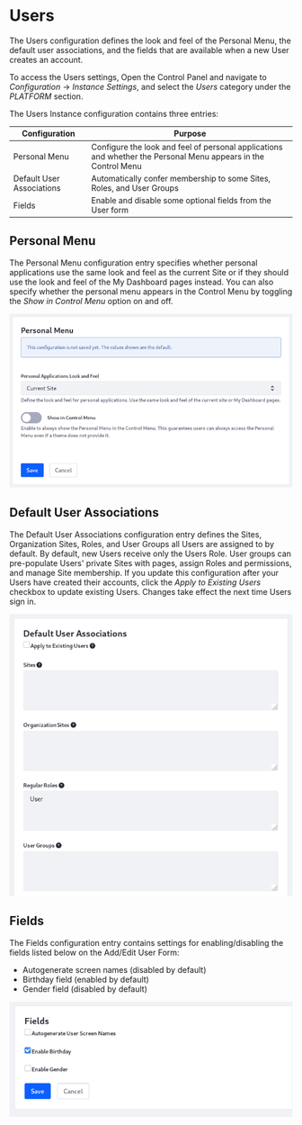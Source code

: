 #  Users

The Users configuration defines the look and feel of the Personal Menu, the default user associations, and the fields that are available when a new User creates an account. 

To access the Users settings, Open the Control Panel and navigate to *Configuration* &rarr; *Instance Settings*, and select the *Users* category under the *PLATFORM* section. 

The Users Instance configuration contains three entries:

| Configuration | Purpose |
| --------- | ------------ |
| Personal Menu | Configure the look and feel of personal applications and whether the Personal Menu appears in the Control Menu |
| Default User Associations | Automatically confer membership to some Sites, Roles, and User Groups |
| Fields | Enable and disable some optional fields from the User form |

## Personal Menu

The Personal Menu configuration entry specifies whether personal applications use the same look and feel as the current Site or if they should use the look and feel of the My Dashboard pages instead. You can also specify whether the personal menu appears in the Control Menu by toggling the *Show in Control Menu* option on and off. 

![Configure the Personal Menu at the instance scope.](./users/images/01.png)

## Default User Associations

The Default User Associations configuration entry defines the Sites, Organization Sites, Roles, and User Groups all Users are assigned to by default. By default, new Users receive only the Users Role. User groups can pre-populate Users' private Sites with pages, assign Roles and permissions, and manage Site membership. If you update this configuration after your Users have created their accounts, click the *Apply to Existing Users* checkbox to update existing Users. Changes take effect the next time Users sign in. 

![Specify the default associations for all the instance's new Users.](./users/images/02.png)

## Fields

The Fields configuration entry contains settings for enabling/disabling the fields listed below on the Add/Edit User Form:

* Autogenerate screen names (disabled by default)
* Birthday field (enabled by default)
* Gender field (disabled by default)

![Configure whether to use autogenerated screen names, birthdays, and gender for the instance's Users.](./users/images/03.png)